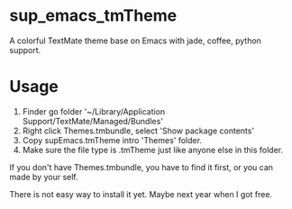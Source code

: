 sup_emacs_tmTheme
=================

A colorful TextMate theme base on Emacs with jade, coffee, python support.

Usage
======

1. Finder go folder '~/Library/Application Support/TextMate/Managed/Bundles'
2. Right click Themes.tmbundle, select 'Show package contents'
3. Copy supEmacs.tmTheme intro 'Themes' folder.
4. Make sure the file type is .tmTheme just like anyone else in this folder.


If you don't have Themes.tmbundle, you have to find it first, or you can made by your self.

There is not easy way to install it yet. Maybe next year when I got free.

